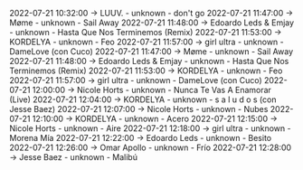 2022-07-21 10:32:00 -> LUUV. - unknown - don't go
2022-07-21 11:47:00 -> Møme - unknown - Sail Away
2022-07-21 11:48:00 -> Edoardo Leds & Emjay - unknown - Hasta Que Nos Terminemos (Remix)
2022-07-21 11:53:00 -> KORDELYA - unknown - Feo
2022-07-21 11:57:00 -> girl ultra - unknown - DameLove (con Cuco)
2022-07-21 11:47:00 -> Møme - unknown - Sail Away
2022-07-21 11:48:00 -> Edoardo Leds & Emjay - unknown - Hasta Que Nos Terminemos (Remix)
2022-07-21 11:53:00 -> KORDELYA - unknown - Feo
2022-07-21 11:57:00 -> girl ultra - unknown - DameLove (con Cuco)
2022-07-21 12:00:00 -> Nicole Horts - unknown - Nunca Te Vas A Enamorar (Live)
2022-07-21 12:04:00 -> KORDELYA - unknown - s a l u d o s (con Jesse Baez)
2022-07-21 12:07:00 -> Nicole Horts - unknown - Nubes
2022-07-21 12:10:00 -> KORDELYA - unknown - Acero
2022-07-21 12:15:00 -> Nicole Horts - unknown - Aire
2022-07-21 12:18:00 -> girl ultra - unknown - Morena Mía
2022-07-21 12:22:00 -> Edoardo Leds - unknown - Besito
2022-07-21 12:26:00 -> Omar Apollo - unknown - Frío
2022-07-21 12:28:00 -> Jesse Baez - unknown - Malibú
